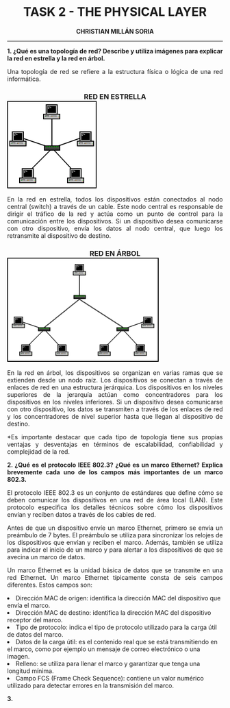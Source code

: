 <style>
  h1, h2, h3, h4, h5, h6{
    text-align: center;
    font-weight: bold;
    border: none;
    margin-bottom: 0px;
  }

  p{
    text-align: justify;
  }

  img{
    border: 2px solid black;
  }
</style>

<h1>TASK 2 - THE PHYSICAL LAYER</h1>

<h4>CHRISTIAN MILLÁN SORIA</h4>

<hr>

<p><b>1. ¿Qué es una topología de red? Describe y utiliza imágenes para explicar la red en estrella y la red en árbol.</b></p>

<p>Una topología de red se refiere a la estructura física o lógica de una red informática.</p>

<h3>RED EN ESTRELLA</h3>

<img src="img/1.png">

<p>En la red en estrella, todos los dispositivos están conectados al nodo central (switch) a través de un cable. Este nodo central es responsable de dirigir el tráfico de la red y actúa como un punto de control para la comunicación entre los dispositivos. Si un dispositivo desea comunicarse con otro dispositivo, envía los datos al nodo central, que luego los retransmite al dispositivo de destino.</p>

<h3>RED EN ÁRBOL</h3>

<img src="img/2.png">

<p>En la red en árbol, los dispositivos se organizan en varias ramas que se extienden desde un nodo raíz. Los dispositivos se conectan a través de enlaces de red en una estructura jerárquica. Los dispositivos en los niveles superiores de la jerarquía actúan como concentradores para los dispositivos en los niveles inferiores. Si un dispositivo desea comunicarse con otro dispositivo, los datos se transmiten a través de los enlaces de red y los concentradores de nivel superior hasta que llegan al dispositivo de destino.</p>

<p>*Es importante destacar que cada tipo de topología tiene sus propias ventajas y desventajas en términos de escalabilidad, confiabilidad y complejidad de la red.</p>

<p><b>2. ¿Qué es el protocolo IEEE 802.3? ¿Qué es un marco Ethernet? Explica brevemente cada uno de los campos más importantes de un marco 802.3.</b></p>

<p>El protocolo IEEE 802.3 es un conjunto de estándares que define cómo se deben comunicar los dispositivos en una red de área local (LAN). Este protocolo especifica los detalles técnicos sobre cómo los dispositivos envían y reciben datos a través de los cables de red.</p>

<p>Antes de que un dispositivo envíe un marco Ethernet, primero se envía un preámbulo de 7 bytes. El preámbulo se utiliza para sincronizar los relojes de los dispositivos que envían y reciben el marco. Además, también se utiliza para indicar el inicio de un marco y para alertar a los dispositivos de que se avecina un marco de datos.</p>

<p>Un marco Ethernet es la unidad básica de datos que se transmite en una red Ethernet. Un marco Ethernet típicamente consta de seis campos diferentes. Estos campos son:</p>

<li>Dirección MAC de origen: identifica la dirección MAC del dispositivo que envía el marco.</li>

<li>Dirección MAC de destino: identifica la dirección MAC del dispositivo receptor del marco.</li>

<li>Tipo de protocolo: indica el tipo de protocolo utilizado para la carga útil de datos del marco.</li>

<li>Datos de la carga útil: es el contenido real que se está transmitiendo en el marco, como por ejemplo un mensaje de correo electrónico o una imagen.</li>

<li>Relleno: se utiliza para llenar el marco y garantizar que tenga una longitud mínima.</li>

<li>Campo FCS (Frame Check Sequence): contiene un valor numérico utilizado para detectar errores en la transmisión del marco.</li>

<p><b>3. </b></p>
